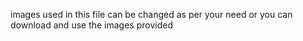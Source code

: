 images used in this file can be changed as per your need or you can download and use the images provided 
